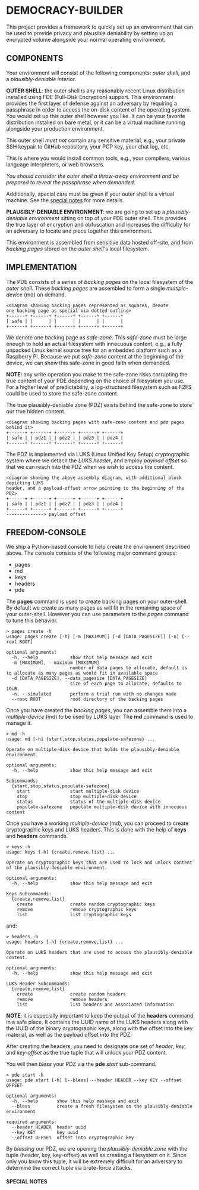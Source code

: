 # DEMOCRACY-BUILDER
This project provides a framework to quickly set up an environment that
can be used to provide privacy and plausible deniability by setting up an
encrypted volume alongside your normal operating environment.

## COMPONENTS
Your environment will consist of the following components: *outer shell*, and
a *plausibly-deniable interior*.

**OUTER SHELL**: the outer shell is any reasonably recent Linux distribution
installed using FDE (Full-Disk Encryption) support.  This environment provides
the first layer of defense against an adversary by requiring a passphrase in
order to access the on-disk content of the operating system.  You would set up
this outer shell however you like.  It can be your favorite distribution
installed on bare metal, or it can be a virtual machine running alongside your
production environment.

This outer shell *must not* contain any sensitive material, e.g., your
private SSH keypair to GitHub repository, your PGP key, your chat log, etc.

This is where you would install common tools, e.g., your compilers, various
language interpreters, or web browsers.

*You should consider the outer shell a throw-away environment and be prepared
to reveal the passphrase when demanded.*

Additionally, special care must be given if your outer shell is a virtual
machine.  See the [special notes](#special-notes) for more details.

**PLAUSIBLY-DENIABLE ENVIRONMENT**: we are going to set up a *plausibly-deniable
environment* sitting on top of your FDE outer shell. This provides the true
layer of encryption and obfuscation and increases the difficulty for an adversary
to locate and piece together this environment.

This environment is assembled from sensitive data hosted off-site, and
from *backing pages* stored on the *outer shell*'s local filesystem.

## IMPLEMENTATION
The PDE consists of a series of *backing pages* on the local filesystem of the *outer
shell*.  These *backing pages* are assembled to form a single *multiple-device* (md) on
demand.

```
<diagram showing backing pages represented as squares, denote
one backing page as special via dotted outline>
+------+ +------+ +------+ +------+ +------+
| safe | |      | |      | |      | |      |
+------+ +------+ +------+ +------+ +------+
```

We denote one backing page as *safe-zone*.  This *safe-zone* must be large enough
to hold an actual filesystem with innocuous content, e.g., a fully unpacked Linux
kernel source tree for an embedded platform such as a Raspberry Pi.  Because we put
*safe-zone* content at the beginning of the device, we can show this safe-zone in
good faith when demanded.

**NOTE**: any write operation you make to the safe-zone risks corrupting the true
content of your PDE depending on the choice of filesystem you use.  For a higher
level of predictability, a log-structured filesystem such as F2FS could be used to
store the safe-zone content.

The true plausibly-deniable zone (PDZ) exists behind the safe-zone to store our
true hidden content.

```
<diagram showing backing pages with safe-zone content and pdz pages behind it>
+------+ +------+ +------+ +------+ +------+
| safe | | pdz1 | | pdz2 | | pdz3 | | pdz4 |
+------+ +------+ +------+ +------+ +------+
```

The PDZ is implemented via LUKS (Linux Unified Key Setup) cryptographic system
where we detach the *LUKS header*, and employ *payload offset* so that we can
reach into the PDZ when we wish to access the content.

```
<diagram showing the above assembly diagram, with additional block depicting LUKS
header, and a payload-offset arrow pointing to the beginning of the PDZ>
+------+ +------+ +------+ +------+ +------+
| safe | | pdz1 | | pdz2 | | pdz3 | | pdz4 |
+------+ +------+ +------+ +------+ +------+
--------------> payload offset
```

## FREEDOM-CONSOLE
We ship a Python-based console to help create the environment described above.
The console consists of the following major command groups:
* pages
* md
* keys
* headers
* pde

The **pages** command is used to create backing pages on your outer-shell.  By default
we create as many pages as will fit in the remaining space of your outer-shell.
However you can use parameters to the *pages* command to tune this behavior.

```
> pages create -h
usage: pages create [-h] [-m [MAXIMUM]] [-d [DATA_PAGESIZE]] [-n] [--root ROOT]

optional arguments:
  -h, --help            show this help message and exit
  -m [MAXIMUM], --maximum [MAXIMUM]
                        number of data pages to allocate, default is to allocate as many pages as would fit in available space
  -d [DATA_PAGESIZE], --data_pagesize [DATA_PAGESIZE]
                        size of each page to allocate, defaults to 1GiB.
  -n, --simulated       perform a trial run with no changes made
  --root ROOT           root directory of the backing pages
```

Once you have created the *backing pages*, you can assemble them into a
*multiple-device* (md) to be used by LUKS layer.  The **md** command is used
to manage it.
```
> md -h
usage: md [-h] {start,stop,status,populate-safezone} ...

Operate on multiple-disk device that holds the plausibly-deniable environment.

optional arguments:
  -h, --help            show this help message and exit

Subcommands:
  {start,stop,status,populate-safezone}
    start               start multiple-disk device
    stop                stop multiple-disk device
    status              status of the multiple-disk device
    populate-safezone   populate multiple-disk device with innocuous content
```

Once you have a working *multiple-device* (md), you can proceed to create
cryptographic keys and LUKS headers.  This is done with the help of **keys** and
**headers** commands.

```
> keys -h
usage: keys [-h] {create,remove,list} ...

Operate on cryptographic keys that are used to lock and unlock content of the plausibly-deniable environment.

optional arguments:
  -h, --help            show this help message and exit

Keys Subcommands:
  {create,remove,list}
    create              create random cryptographic keys
    remove              remove cryptographic keys
    list                list cryptographic keys
```

and:
```
> headers -h
usage: headers [-h] {create,remove,list} ...

Operate on LUKS headers that are used to access the plausibly-deniable content.

optional arguments:
  -h, --help            show this help message and exit

LUKS Header Subcommands:
  {create,remove,list}
    create              create random headers
    remove              remove headers
    list                list headers and associated information
```

**NOTE**: it is especially important to keep the output of the **headers**
command in a safe place.  It contains the UUID name of the LUKS headers
along with the UUID of the binary cryptographic keys, along with the
offset into the key material, as well as the payload offset into the
PDZ.

After creating the headers, you need to designate one set of *header*, *key*,
and *key-offset* as the true tuple that will unlock your PDZ content.

You will then *bless* your PDZ via the **pde** *start* sub-command.

```
> pde start -h
usage: pde start [-h] [--bless] --header HEADER --key KEY --offset OFFSET

optional arguments:
  -h, --help       show this help message and exit
  --bless          create a fresh filesystem on the plausibly-deniable environment

required arguments:
  --header HEADER  header uuid
  --key KEY        key uuid
  --offset OFFSET  offset into cryptographic key
```

By *blessing* our PDZ, we are opening the *plausibly-deniable zone* with the tuple
(header, key, key-offset) as well as creating a filesystem on it.  Since only
you know this tuple, it will be extremely difficult for an adversary to determine
the correct tuple via brute-force attacks.

#### SPECIAL NOTES
